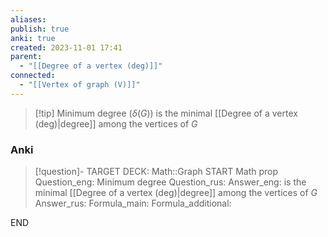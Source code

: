 ```yaml
---
aliases: 
publish: true
anki: true
created: 2023-11-01 17:41
parent:
  - "[[Degree of a vertex (deg)]]"
connected:
  - "[[Vertex of graph (V)]]"
---
```

> [!tip] Minimum degree ($δ(G) {}$)
is the minimal [[Degree of a vertex (deg)|degree]] among the vertices of $G$

### Anki
> [!question]-
TARGET DECK: Math::Graph
START
Math prop
Question_eng: Minimum degree
Question_rus: 
Answer_eng: is the minimal [[Degree of a vertex (deg)|degree]] among the vertices of $G$
Answer_rus: 
Formula_main: 
Formula_additional:
<!--ID: 1699164425904-->
END












